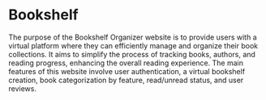 # Bookshelf

The purpose of the Bookshelf Organizer website is to provide users with a virtual
platform where they can efficiently manage and organize their book collections. It aims
to simplify the process of tracking books, authors, and reading progress, enhancing the
overall reading experience. The main features of this website involve user
authentication, a virtual bookshelf creation, book categorization by feature,
read/unread status, and user reviews. 
